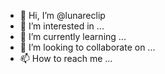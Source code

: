 - 👋 Hi, I’m @lunareclip
- 👀 I’m interested in ...
- 🌱 I’m currently learning ...
- 💞️ I’m looking to collaborate on ...
- 📫 How to reach me ...

<!---
lunareclip/lunareclip is a ✨ special ✨ repository because its `README.md` (this file) appears on your GitHub profile.
You can click the Preview link to take a look at your changes.
--->
